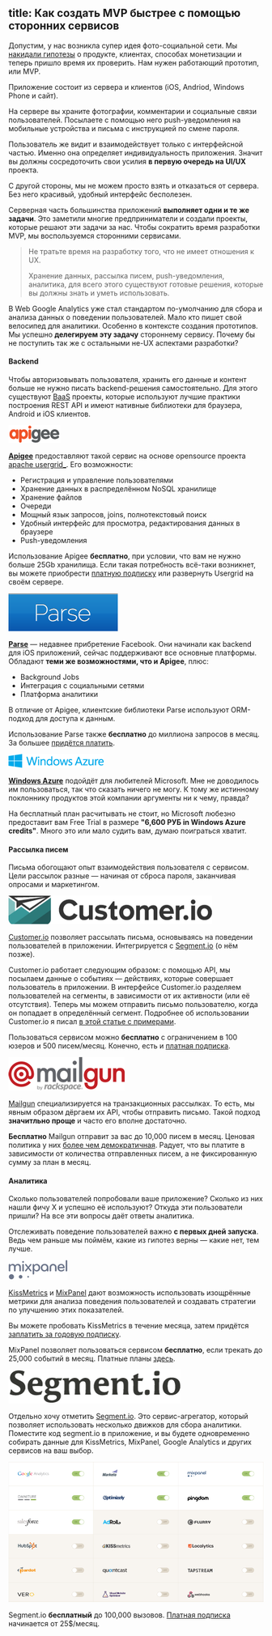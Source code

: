 title: Как создать MVP быстрее с помощью сторонних сервисов
---

Допустим, у нас возникла супер идея фото-социальной сети. Мы [накидали
гипотезы][canvas] о продукте, клиентах, способах монетизации и теперь
пришло время их проверить. Нам нужен работающий прототип, или MVP.

Приложение состоит из сервера и клиентов (iOS, Andriod, Windows Phone и
сайт).

На сервере вы храните фотографии, комментарии и социальные связи
пользователей. Посылаете с помощью него push-уведомления на мобильные
устройства и письма с инструкцией по смене пароля.

Пользователь же видит и взаимодействует только с интерфейсной частью.
Именно она определяет индивидуальность приложения. Значит вы должны
сосредоточить свои усилия **в первую очередь на UI/UX** проекта.

С другой стороны, мы не можем просто взять и отказаться от сервера. Без
него красивый, удобный интерфейс бесполезен.

Серверная часть большинства приложений **выполняет одни и те же
задачи**. Это заметили многие предприниматели и создали проекты, которые
решают эти задачи за нас. Чтобы сократить время разработки MVP, мы
воспользуемся сторонними сервисами.

> Не тратьте время на разработку того, что не имеет отношения к UX.
>
> Хранение данных, рассылка писем, push-уведомления, аналитика, для всего
> этого существуют готовые решения, которые вы должны знать и уметь
> использовать.

В Web Google Analytics уже стал стандартом по-умолчанию для сбора и
анализа данных о поведении пользователей. Мало кто пишет свой велосипед
для аналитики. Особенно в контексте создания прототипов. Мы успешно
**делегируем эту задачу** стороннему сервису. Почему бы не поступить так
же с остальными не-UX аспектами разработки?


#### Backend

Чтобы авторизовывать пользователя, хранить его данные и контент больше не
нужно писать backend-решения самостоятельно. Для этого существуют
[BaaS][baas] проекты, которые используют лучшие практики построения REST
API и имеют нативные библиотеки для браузера, Android и iOS клиентов.

![Apigee][apigee-img]

**[Apigee][apigee]** предоставляют такой сервис на основе opensource
проекта [apache usergrid_][usergrid]. Его возможности:

  * Регистрация и управление пользователями
  * Хранение данных в распределённом NoSQL хранилище
  * Хранение файлов
  * Очереди
  * Мощный язык запросов, joins, полнотекстовый поиск
  * Удобный интерфейс для просмотра, редактирования данных в браузере
  * Push-уведомления

Использование Apigee **бесплатно**, при условии, что вам
не нужно больше 25Gb хранилища. Если такая потребность всё-таки возникнет,
вы можете приобрести [платную подписку][apigee-paid] или развернуть
Usergrid на своём сервере.

![Parse.com][parse-img]

**[Parse][parse]** &mdash; недавнее прибретение Facebook. Они начинали как
backend для iOS приложений, сейчас поддерживают все основные платформы.
Обладают **теми же возможностями, что и Apigee**, плюс:

  * Background Jobs
  * Интеграция с социальными сетями
  * Платформа аналитики

В отличие от Apigee, клиентские библиотеки Parse используют ORM-подход для
доступа к данным.

Использование Parse также **бесплатно** до миллиона запросов в месяц. За
большее [придётся платить][parse-plans].

![Windows Azure][azure-img]

**[Windows Azure][azure]** подойдёт для любителей Microsoft. Мне не
доводилось им пользоваться, так что сказать ничего не могу. К тому же
истинному поклоннику продуктов этой компании аргументы ни к чему, правда?

На бесплатный план расчитывать не стоит, но Microsoft любезно предоставит
вам Free Trial в размере **"6,600 РУБ in Windows Azure credits"**. Много это или мало судить вам,
думаю поиграться хватит.


#### Рассылка писем

Письма обогощают опыт взаимодействия пользователя с сервисом. Цели
рассылок разные &mdash; начиная от сброса пароля, заканчивая опросами и
маркетингом.

<!--
Три основных типа писем:

  * Новостная рассылка, когда письма отправляются независимо от того, что
    пользователь делает в приложении. Это может быть регулярная
    образовательная рассылка, или единовременное оповещение о падении
    сервиса.

  * Поведенческая рассылка, когда письма отправляются в зависимости от
    действия или бездействия пользователя. Например приглашение
    попробовать фичу, до которой пользователь не добрался, или
    приветственное письмо после регистрации.

  * Танзакционные письма. Эти отправляются на каждое определённое событие
    в системе. Примером может служить подтверждение брони на сайте
    гостиницы или письмо с инструкцией по сбросу пароля.
-->

![Customer.io][customerio-img]

[Customer.io][customerio] позволяет рассылать письма, основываясь на
поведении пользователей в приложении. Интегрируется с
[Segment.io][segmentio] (о нём позже).

Customer.io работает следующим образом: с помощью API, мы посылаем данные
о событиях &mdash; действиях, которые совершает пользователь в приложении.
В интерфейсе Customer.io разделяем пользователей на сегменты, в
зависимости от их активности (или её отсутствия). Теперь мы можем
отправить письмо пользователю, когда он попадает в определённый
сегмент.  Подробнее об использовании Customer.io я писал [в этой статье
с примерами][customerio-article].

Пользоваться сервисом можно **бесплатно** с ограничением в 100 юзеров и
500 писем/месяц. Конечно, есть и [платная подписка][customerio-pricing].

![Mailgun][mailgun-img]

[Mailgun][mailgun] специализируется на транзакционных рассылках. То есть,
мы явным образом дёргаем их API, чтобы отправить письмо. Такой подход
**значитльно проще** и часто его вполне достаточно.

**Бесплатно** Mailgun отправит за вас до 10,000 писем в месяц. Ценовая
политика у них [более чем демократичная][mailgun-pricing]. Радует, что вы
платите в зависимости от количества отправленных писем, а не фиксированную
сумму за план в месяц.

#### Аналитика

Сколько пользователей попробовали ваше приложение? Сколько из них нашли
фичу X и успешно её используют? Откуда эти пользователи пришли? На все эти
вопросы даёт ответы аналитика.

Отслеживать поведение пользователей важно **с первых дней запуска**. Ведь
чем раньше мы поймём, какие из гипотез верны &mdash; какие нет, тем лучше.

![MixPanel][mixpanel-img]

[KissMetrics][kissmetrics] и [MixPanel][mixpanel] дают возможность
использовать изощрённые метрики для анализа поведения пользователей и
создавать стратегии по улучшению этих показателей.

Вы можете пробовать KissMetrics в течение месяца, затем придётся
[заплатить за годовую подписку][kissmetrics-pricing].

MixPanel позволяет пользоваться сервисом **бесплатно**, если трекать до
25,000 событий в месяц. Платные планы [здесь][mixpanel-pricing].

![segmentio][segmentio-img]

Отдельно хочу отметить [Segment.io][segmentio]. Это сервис-агрегатор,
который позволяет использовать несколько движков для сбора аналитики.
Поместите код segment.io в приложение, и вы будете одновременно собирать
данные для KissMetrics, MixPanel, Google Analytics и других сервисов на
ваш выбор.

![Segment.io][segmentio-panel-img]

Segment.io **бесплатный** до 100,000 вызовов. [Платная
подписка][segmentio-pricing] начинается от 25$/месяц.

[canvas]: http://www.businessmodelgeneration.com/canvas

[apigee]: https://developers.apigee.com/app-services
[usergrid]: http://usergrid.incubator.apache.org/
[apigee-paid]: http://apigee.com/about/plans

[parse]: https://parse.com/
[parse-plans]: https://parse.com/plans

[azure]: http://www.windowsazure.com/en-us/develop/mobile/
[baas]: http://en.wikipedia.org/wiki/Backend_as_a_service

[customerio]: http://customer.io
[customerio-article]: http://andreysalomatin.me/3-primera-e-mail-rassylok-s-ispolzovaniem-customer-io/
[customerio-pricing]: http://customer.io/pricing/

[mailgun]: http://www.mailgun.com
[mailgun-pricing]: http://www.mailgun.com/pricing

[kissmetrics]: https://www.kissmetrics.com
[mixpanel]: https://mixpanel.com/
[kissmetrics-pricing]: https://kissmetrics.com/pricing
[mixpanel-pricing]: https://mixpanel.com/pricing/
[segmentio]: https://segment.io
[segmentio-pricing]: https://segment.io/pricing

[segmentio-panel-img]: resources/images/segmentio-panel.png
[apigee-img]: resources/images/apigee.png
[parse-img]: resources/images/parse.png
[azure-img]: resources/images/azure.png
[customerio-img]: resources/images/customerio.png
[mailgun-img]: resources/images/mailgun.png
[mixpanel-img]: resources/images/mixpanel.png
[segmentio-img]: resources/images/segmentio.png

